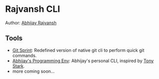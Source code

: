 # Rajvansh CLI

Author: [Abhijay Rajvansh](https://abhijayrajvansh.com)

## Tools

- [Git Sprint](https://github.com/abhijayrajvansh/git-sprint-cli): Redefined version of native git cli to perform quick git commands.
- [Abhijay's Programming Env](https://github.com/abhijayrajvansh/programming-environment-2024): Abhijay's personal CLI, inspired by [Tony Stark](https://www.youtube.com/watch?v=yc8qbcIMZVg&t=54s).
- more coming soon...